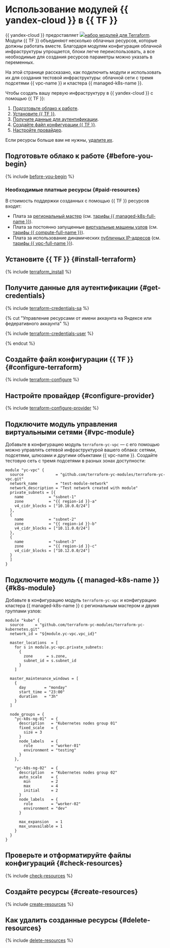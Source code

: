 # Использование модулей {{ yandex-cloud }} в {{ TF }}

{{ yandex-cloud }} предоставляет ![](../../_assets/overview/solution-library-icon.svg)[набор модулей для Terraform](https://github.com/terraform-yc-modules). Модули {{ TF }} объединяют несколько облачных ресурсов, которые должны работать вместе. Благодаря модулям конфигурация облачной инфраструктуры упрощается, блоки легче переиспользовать, а все необходимые для создания ресурсов параметры можно указать в переменных. 

На этой странице рассказано, как подключить модули и использовать их для создания тестовой инфраструктуры: облачной сети с тремя подсетями {{ vpc-name }} и кластера {{ managed-k8s-name }}.

Чтобы создать вашу первую инфраструктуру в {{ yandex-cloud }} с помощью {{ TF }}:
1. [Подготовьте облако к работе](#before-you-begin).
1. [Установите {{ TF }}](#install-terraform).
1. [Получите данные для аутентификации](#get-credentials).
1. [Создайте файл конфигурации {{ TF }}](#configure-terraform).
1. [Настройте провайдер](#configure-provider).

Если ресурсы больше вам не нужны, [удалите их](#delete-resources).

## Подготовьте облако к работе {#before-you-begin}

{% include [before-you-begin](../_tutorials_includes/before-you-begin.md) %}


### Необходимые платные ресурсы {#paid-resources}

В стоимость поддержки созданных с помощью {{ TF }} ресурсов входят:
* Плата за [региональный мастер](../../managed-kubernetes/concepts#master) (см. [тарифы {{ managed-k8s-full-name }}](../../managed-kubernetes/pricing.md)).
* Плата за постоянно запущенные [виртуальные машины узлов](../../compute/concepts/vm.md) (см. [тарифы {{ compute-full-name }}](../../compute/pricing.md)).
* Плата за использование динамических [публичных IP-адресов](../../vpc/concepts/address.md#public-addresses) (см. [тарифы {{ vpc-full-name }}](../../vpc/pricing.md)).


## Установите {{ TF }} {#install-terraform}

{% include [terraform_install](../../_tutorials/terraform-install.md) %}

## Получите данные для аутентификации {#get-credentials}

{% include [terraform-credentials-sa](../../_tutorials/terraform-credentials-sa.md) %}


{% cut "Управление ресурсами от имени аккаунта на Яндексе или федеративного аккаунта" %}

{% include [terraform-credentials-user](../../_tutorials/terraform-credentials-user.md) %}

{% endcut %}



## Создайте файл конфигурации {{ TF }} {#configure-terraform}

{% include [terraform-configure](../../_tutorials/terraform-configure.md) %}

## Настройте провайдер {#configure-provider}

{% include [terraform-configure-provider](../../_tutorials/terraform-configure-provider.md) %}

## Подключите модуль управления виртуальными сетями {#vpc-module}

Добавьте в конфигурацию модуль `terraform-yc-vpc` — с его помощью можно управлять сетевой инфраструктурой вашего облака: сетями, подсетями, шлюзами и другими объектами {{ vpc-name }}. Создайте тестовую сеть с тремя подсетями в разных зонах доступности:

```hcl
module "yc-vpc" {
  source              = "github.com/terraform-yc-modules/terraform-yc-vpc.git"
  network_name        = "test-module-network"
  network_description = "Test network created with module"
  private_subnets = [{
    name           = "subnet-1"
    zone           = "{{ region-id }}-a"
    v4_cidr_blocks = ["10.10.0.0/24"]
  },
  {
    name           = "subnet-2"
    zone           = "{{ region-id }}-b"
    v4_cidr_blocks = ["10.11.0.0/24"]
  },
  {
    name           = "subnet-3"
    zone           = "{{ region-id }}-c"
    v4_cidr_blocks = ["10.12.0.0/24"]
  }
  ]
}
```

## Подключите модуль {{ managed-k8s-name }} {#k8s-module}

Добавьте в конфигурацию модуль `terraform-yc-vpc` и конфигурацию кластера {{ managed-k8s-name }} с региональным мастером и двумя группами узлов:

```
module "kube" {
  source     = "github.com/terraform-yc-modules/terraform-yc-kubernetes.git"
  network_id = "${module.yc-vpc.vpc_id}"

  master_locations  = [
    for s in module.yc-vpc.private_subnets:
      {
        zone      = s.zone,
        subnet_id = s.subnet_id
      }
    ]

  master_maintenance_windows = [
    {
      day        = "monday"
      start_time = "23:00"
      duration   = "3h"
    }
  ]

  node_groups = {
    "yc-k8s-ng-01"  = {
      description   = "Kubernetes nodes group 01"
      fixed_scale   = {
        size = 3
      }
      node_labels   = {
        role        = "worker-01"
        environment = "testing"
      }
    },

    "yc-k8s-ng-02"  = {
      description   = "Kubernetes nodes group 02"
      auto_scale    = {
        min         = 2
        max         = 4
        initial     = 2
      }
      node_labels   = {
        role        = "worker-02"
        environment = "dev"
      }

      max_expansion   = 1
      max_unavailable = 1
    }
  }
}
```

## Проверьте и отформатируйте файлы конфигураций {#check-resources}

{% include [check-resources](../../_tutorials/terraform-check-resources.md) %}

## Создайте ресурсы {#create-resources}

{% include [create-resources](../../_tutorials/terraform-create-resources.md) %}

## Как удалить созданные ресурсы {#delete-resources}

{% include [delete-resources](../../_tutorials/terraform-delete-resources.md) %}